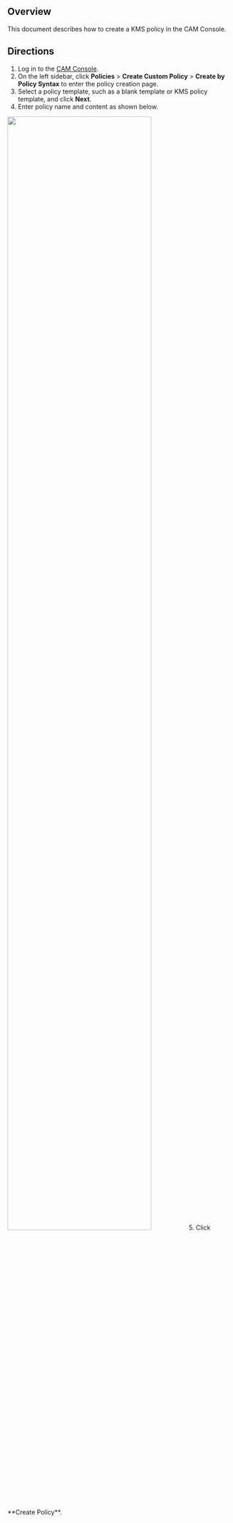 ## Overview
This document describes how to create a KMS policy in the CAM Console.

## Directions
1. Log in to the [CAM Console](https://console.cloud.tencent.com/cam/overview).
2. On the left sidebar, click **Policies** > **Create Custom Policy** > **Create by Policy Syntax** to enter the policy creation page.
3. Select a policy template, such as a blank template or KMS policy template, and click **Next**.
4. Enter policy name and content as shown below.
<img src="https://main.qcloudimg.com/raw/1a9757deed55dc37144485ba7f83822c.jpg" width="80%">
5. Click **Create Policy**.






